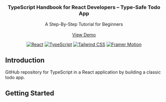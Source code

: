<div id="top"></div>

<!-- PROJECT LOGO -->
<br />
<div align="center">

<h3 align="center">TypeScript Handbook for React Developers – Type-Safe Todo App</h3>

  <p align="center">
    A Step-By-Step Tutorial for Beginners
    <br />
    <br />
    <a href="">View Demo</a>
  </p>

[![React](https://img.shields.io/badge/-React-blue?logo=React)](https://reactjs.org/)
[![TypeScript](https://img.shields.io/badge/-TypeScript-6E36F6?logo=TypeScript&logoColor=white&color=black)](#)
[![Tailwind CSS](https://img.shields.io/badge/-Tailwind%20CSS-06B6D4?logo=Tailwind%20CSS&logoColor=black&color=white)](https://tailwindcss.com/)
[![Framer Motion](https://img.shields.io/badge/-Framer%20Motion-blue?logo=Framer)](https://www.framer.com/api/motion/)

</div>

## Introduction

GitHub repository for TypeScript in a React application by building a classic todo app.

## Getting Started
